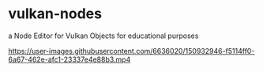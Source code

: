 # vulkan-nodes
a Node Editor for Vulkan Objects for educational purposes

https://user-images.githubusercontent.com/6636020/150932946-f5114ff0-6a67-462e-afc1-23337e4e88b3.mp4
